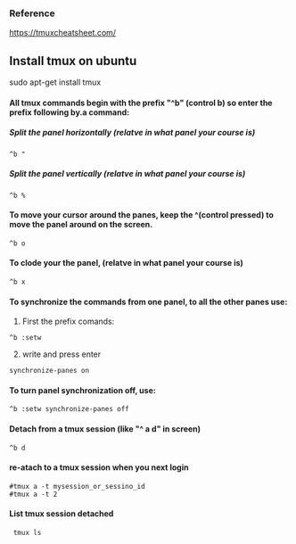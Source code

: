 ### Reference
https://tmuxcheatsheet.com/

## Install tmux on ubuntu 
sudo apt-get install tmux

#### All tmux commands begin with the prefix "^b" (control b) so enter the prefix following by.a command:

##### Split the panel horizontally (relatve in what panel your course is)
```
^b "
```

##### Split the panel vertically (relatve in what panel your course is)
```
^b %
```

#### To move your cursor around the panes, keep the ^(control pressed) to move the panel around on the screen.
```
^b o
```

#### To clode your the panel, (relatve in what panel your course is)
```
^b x
```

#### To synchronize the commands from one panel, to all the other panes use:
1. First the prefix comands:
```
^b :setw
```
2. write and press enter
```
synchronize-panes on
```


#### To turn panel synchronization off, use: 
```
^b :setw synchronize-panes off
```

#### Detach from a tmux session (like "^ a d" in screen)
```
^b d
```

#### re-atach to a tmux session when you next login
```
#tmux a -t mysession_or_sessino_id
#tmux a -t 2
```

#### List tmux session detached
```
 tmux ls
```
